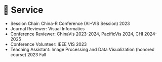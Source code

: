 
# 🤝 Service
-   Session Chair: China-R Conference (AI+VIS Session) 2023
-   Journal Reviewer: Visual Informatics
-	Conference Reviewer: ChinaVis 2023-2024, PacificVis 2024, CHI 2024-2025
-	Conference Volunteer: IEEE VIS 2023
-	Teaching Assistant: Image Processing and Data Visualization (honored course) 2023 Fall
